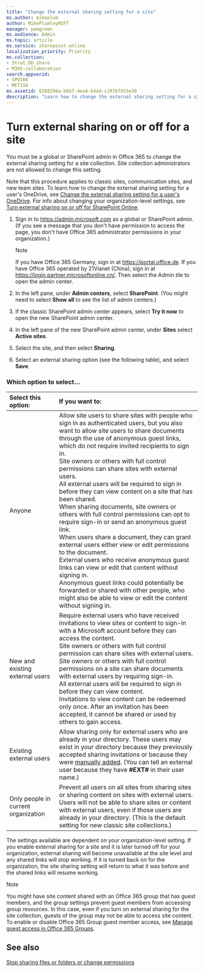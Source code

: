 ```yaml
---
title: "Change the external sharing setting for a site"
ms.author: mikeplum
author: MikePlumleyMSFT
manager: pamgreen
ms.audience: Admin
ms.topic: article
ms.service: sharepoint-online
localization_priority: Priority
ms.collection:  
- Strat_OD_share
- M365-collaboration
search.appverid:
- SPO160
- MET150
ms.assetid: 6288296a-b6b7-4ea4-b4ed-c297bf833e30
description: "Learn how to change the external sharing setting for a site."
---
```


# Turn external sharing on or off for a site

You must be a global or SharePoint admin in Office 365 to change the external sharing setting for a site collection. Site collection administrators are not allowed to change this setting.
  
Note that this procedure applies to classic sites, communication sites, and new team sites. To learn how to change the external sharing setting for a user's OneDrive, see [Change the external sharing setting for a user's OneDrive](/onedrive/user-external-sharing-settings). For info about changing your organization-level settings, see [Turn external sharing on or off for SharePoint Online](turn-external-sharing-on-or-off.md).
  
1. Sign in to https://admin.microsoft.com as a global or SharePoint admin. (If you see a message that you don't have permission to access the page, you don't have Office 365 administrator permissions in your organization.)
    
    > [!NOTE]
    > If you have Office 365 Germany, sign in at https://portal.office.de. If you have Office 365 operated by 21Vianet (China), sign in at https://login.partner.microsoftonline.cn/. Then select the Admin tile to open the admin center.  
    
2. In the left pane, under **Admin centers**, select **SharePoint**. (You might need to select **Show all** to see the list of admin centers.) 

3. If the classic SharePoint admin center appears, select **Try it now** to open the new SharePoint admin center. 
    
4. In the left pane of the new SharePoint admin center, under **Sites** select **Active sites**.
    
5. Select the site, and then select **Sharing**.
     
6. Select an external sharing option (see the following table), and select **Save**.
    
### Which option to select...

|**Select this option:**|**If you want to:**|
|:-----|:-----|
|Anyone  <br/> | Allow site users to share sites with people who sign in as authenticated users, but you also want to allow site users to share documents through the use of anonymous guest links, which do not require invited recipients to sign in.  <br/>  Site owners or others with full control permissions can share sites with external users.  <br/>  All external users will be required to sign in before they can view content on a site that has been shared.  <br/>  When sharing documents, site owners or others with full control permissions can opt to require sign-in or send an anonymous guest link.  <br/>  When users share a document, they can grant external users either view or edit permissions to the document.  <br/>  External users who receive anonymous guest links can view or edit that content without signing in.  <br/>  Anonymous guest links could potentially be forwarded or shared with other people, who might also be able to view or edit the content without signing in.  <br/> |
|New and existing external users  <br/> | Require external users who have received invitations to view sites or content to sign-in with a Microsoft account before they can access the content.  <br/>  Site owners or others with full control permission can share sites with external users.  <br/>  Site owners or others with full control permissions on a site can share documents with external users by requiring sign-in.  <br/>  All external users will be required to sign in before they can view content.  <br/>  Invitations to view content can be redeemed only once. After an invitation has been accepted, it cannot be shared or used by others to gain access.  <br/> |
|Existing external users  <br/> |Allow sharing only for external users who are already in your directory. These users may exist in your directory because they previously accepted sharing invitations or because they were [manually added](/azure/active-directory/b2b/b2b-quickstart-add-guest-users-portal). (You can tell an external user because they have **#EXT#** in their user name.)  <br/> |
|Only people in current organization  <br/> |Prevent all users on all sites from sharing sites or sharing content on sites with external users. Users will not be able to share sites or content with external users, even if those users are already in your directory. (This is the default setting for new classic site collections.)  <br/> |


The settings available are dependent on your organization-level setting. If you enable external sharing for a site and it is later turned off for your organization, external sharing will become unavailable at the site level and any shared links will stop working. If it is turned back on for the organization, the site sharing setting will return to what it was before and the shared links will resume working.


> [!NOTE]
> You might have site content shared with an Office 365 group that has guest members, and the group settings prevent guest members from accessing group resources. In this case, even if you turn on external sharing for the site collection, guests of the group may not be able to access site content. To enable or disable Office 365 Group guest member access, see [Manage guest access in Office 365 Groups](/office365/admin/create-groups/manage-guest-access-in-groups).
  
## See also

[Stop sharing files or folders or change permissions](https://support.office.com/article/0a36470f-d7fe-40a0-bd74-0ac6c1e13323)
